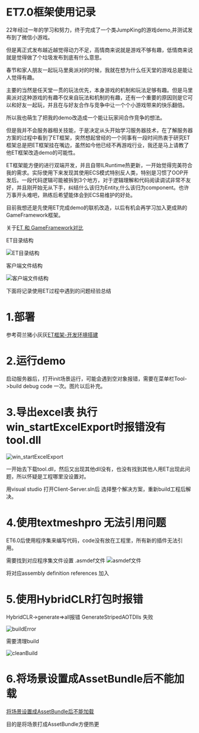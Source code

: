 # ET7.0框架使用记录

22年经过一年的学习和努力，终于完成了一个类JumpKing的游戏demo,并测试发布到了微信小游戏。

但是离正式发布越近越觉得动力不足，高情商来说就是游戏不够有趣，低情商来说就是觉得做了个垃圾发布到底有什么意思。

春节和家人朋友一起玩马里奥派对的时候，我就在想为什么任天堂的游戏总是能让人觉得有趣。

主要的当然是任天堂一贯的玩法优先，本身游戏的机制和玩法足够有趣。但是马里奥派对这种游戏的有趣不仅来自玩法和机制的有趣，还有一个重要的原因则是它可以和好友一起玩，并且在与好友合作与竞争中让一个个小游戏带来的快乐翻倍。

所以我也萌生了把我的demo改造成一个能让玩家间合作竞争的想法。

但是我并不会服务器相关技能，于是决定从头开始学习服务器技术，在了解服务器方案的过程中看到了ET框架，突然想起曾经的一个同事有一段时间热衷于研究ET框架总是把ET框架挂在嘴边，虽然如今他已经不再游戏行业，我还是马上请教了他ET框架改造demo的可能性。

ET框架能方便的进行双端开发，并且自带ILRuntime热更新，一开始觉得完美符合我的需求。实际使用下来发现其使用ECS模式特别反人类，特别是习惯了OOP开发后。一段代码逻辑可能被拆到3个地方，对于逻辑理解和代码阅读调试非常不友好，并且刚开始无从下手，纠结什么该归为Entity,什么该归为component。也许万事开头难吧，熟练后希望能体会到ECS易维护的好处。

目前我想还是先使用ET完成demo的联机改造，以后有机会再学习加入更成熟的GameFramework框架。

关于[ET 和 GameFramework对比](https://blog.csdn.net/yupu56/article/details/106993157)

ET目录结构

![ET目录结构](https://github.com/h87545645/Blog/blob/main/unity3d/img/ET.png)

客户端文件结构

![客户端文件结构](https://github.com/h87545645/Blog/blob/main/unity3d/img/ET_Client.png)

下面将记录使用ET过程中遇到的问题经验总结


# 1.部署

参考荷兰猪小灰灰[ET框架-开发环境搭建](https://blog.csdn.net/m0_48781656/article/details/123012935)

# 2.运行demo

启动服务器后，打开init场景运行，可能会遇到空对象报错，需要在菜单栏Tool->build debug code 一次。图片以后补充。

# 3.导出excel表 执行win_startExcelExport时报错没有 tool.dll 


![win_startExcelExport](https://github.com/h87545645/Blog/blob/main/unity3d/img/ET_excel_err.png "win_startExcelExport")

一开始去下载tool.dll，然后又出现其他dll没有，也没有找到其他人用ET出现此问题，所以怀疑是工程哪里没设置对。

用visual studio 打开Client-Server.sln后 选择整个解决方案，重新build工程后解决。

# 4.使用textmeshpro 无法引用问题

ET6.0后使用程序集来编写代码，code没有放在工程里，所有新的插件无法引用。

需要找到对应程序集文件设置 .asmdef文件
![asmdef文件](https://github.com/h87545645/Blog/blob/main/unity3d/img/asmdef文件.png "asmdef文件")

将对应assembly definition references 加入

# 5.使用HybridCLR打包时报错
HybridCLR->generate=>all报错 GenerateStripedAOTDlls 失败

![buildError](https://github.com/h87545645/Blog/blob/main/unity3d/img/buildError.png)

需要清理build 

![cleanBuild](https://github.com/h87545645/Blog/blob/main/unity3d/img/cleanBuild.png)


# 6.将场景设置成AssetBundle后不能加载

[将场景设置成AssetBundle后不能加载](https://et-framework.cn/d/1380-assetbundle)

目的是将场景打成AssetBundle方便热更


